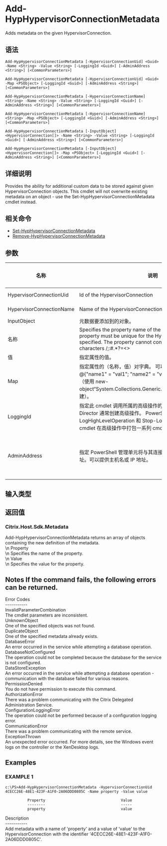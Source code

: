 # Add-HypHypervisorConnectionMetadata

Adds metadata on the given HypervisorConnection.

## 语法

    Add-HypHypervisorConnectionMetadata [-HypervisorConnectionUid] <Guid> -Name <String> -Value <String> [-LoggingId <Guid>] [-AdminAddress <String>] [<CommonParameters>]
    
    Add-HypHypervisorConnectionMetadata [-HypervisorConnectionUid] <Guid> -Map <PSObject> [-LoggingId <Guid>] [-AdminAddress <String>] [<CommonParameters>]
    
    Add-HypHypervisorConnectionMetadata [-HypervisorConnectionName] <String> -Name <String> -Value <String> [-LoggingId <Guid>] [-AdminAddress <String>] [<CommonParameters>]
    
    Add-HypHypervisorConnectionMetadata [-HypervisorConnectionName] <String> -Map <PSObject> [-LoggingId <Guid>] [-AdminAddress <String>] [<CommonParameters>]
    
    Add-HypHypervisorConnectionMetadata [-InputObject] <HypervisorConnection[]> -Name <String> -Value <String> [-LoggingId <Guid>] [-AdminAddress <String>] [<CommonParameters>]
    
    Add-HypHypervisorConnectionMetadata [-InputObject] <HypervisorConnection[]> -Map <PSObject> [-LoggingId <Guid>] [-AdminAddress <String>] [<CommonParameters>]
    

## 详细说明

Provides the ability for additional custom data to be stored against given HypervisorConnection objects. This cmdlet will not overwrite existing metadata on an object - use the Set-HypHypervisorConnectionMetadata cmdlet instead.

## 相关命令

- [Set-HypHypervisorConnectionMetadata](Set-HypHypervisorConnectionMetadata.html)
- [Remove-HypHypervisorConnectionMetadata](Remove-HypHypervisorConnectionMetadata.html)

## 参数

| 名称                       | 说明                                                                                                                                                                                                    | 是否必需？  | 管道输入                           | 默认值                                   |
| ------------------------ | ----------------------------------------------------------------------------------------------------------------------------------------------------------------------------------------------------- | ------ | ------------------------------ | ------------------------------------- |
| HypervisorConnectionUid  | Id of the HypervisorConnection                                                                                                                                                                        | true   | true (ByValue, ByPropertyName) |                                       |
| HypervisorConnectionName | Name of the HypervisorConnection                                                                                                                                                                      | true   | true (ByValue, ByPropertyName) |                                       |
| InputObject              | 元数据要添加到的对象。                                                                                                                                                                                           | true   | true (ByValue)                 |                                       |
| 名称                       | Specifies the property name of the metadata to be added. The property must be unique for the HypervisorConnection specified. The property cannot contain any of the following characters \/;:#.*?=<> | []()"' | true                           | false |                               |
| 值                        | 指定属性的值。                                                                                                                                                                                               | true   | false                          |                                       |
| Map                      | 指定属性的（名称，值）对字典。 可以是哈希表（使用 @{"name1" = "val1"; "name2" = "val2"} 创建）或字符串字典（使用 new-object“System.Collections.Generic.Dictionary[String,String]”创建）。                                                     | true   | true (ByValue)                 |                                       |
| LoggingId                | 指定此 cmdlet 调用所属的高级操作的标识符。 Citrix Studio 和 Director 通常创建高级操作。 PowerShell 脚本也可以借助 Start-LogHighLevelOperation 和 Stop-LogHighLevelOperation cmdlet 在高级操作中打包一系列 cmdlet 调用。                                | false  | false                          |                                       |
| AdminAddress             | 指定 PowerShell 管理单元将与其连接的 XenDesktop 控制器的地址。可以提供主机名或 IP 地址。                                                                                                                                            | false  | false                          | Localhost。一旦有 cmdlet 提供了某个值，此值将变为默认值。 |

## 输入类型

### 

## 返回值

### Citrix.Host.Sdk.Metadata  
Add-HypHypervisorConnectionMetadata returns an array of objects containing the new definition of the metadata.  
\n Property <string>  
\n Specifies the name of the property.  
\n Value <string>  
\n Specifies the value for the property.

## Notes If the command fails, the following errors can be returned.  
Error Codes  
\---\---\-----  
InvalidParameterCombination  
The cmdlet parameters are inconsistent.  
UnknownObject  
One of the specified objects was not found.  
DuplicateObject  
One of the specified metadata already exists.  
DatabaseError  
An error occurred in the service while attempting a database operation.  
DatabaseNotConfigured  
The operation could not be completed because the database for the service is not configured.  
DataStoreException  
An error occurred in the service while attempting a database operation - communication with the database failed for various reasons.  
PermissionDenied  
You do not have permission to execute this command.  
AuthorizationError  
There was a problem communicating with the Citrix Delegated Administration Service.  
ConfigurationLoggingError  
The operation could not be performed because of a configuration logging error.  
CommunicationError  
There was a problem communicating with the remote service.  
ExceptionThrown  
An unexpected error occurred. For more details, see the Windows event logs on the controller or the XenDesktop logs.

## Examples

### EXAMPLE 1

    c:\PS>Add-HypHypervisorConnectionMetadata -HypervisorConnectionUid 4CECC26E-48E1-423F-A1F0-2A06DDD0805C -Name property -Value value
    
              Property                                  Value
              --------                                  -----
              property                                  value
    

Description  
\---\---\-----  
Add metadata with a name of 'property' and a value of 'value' to the HypervisorConnection with the identifier '4CECC26E-48E1-423F-A1F0-2A06DDD0805C'.